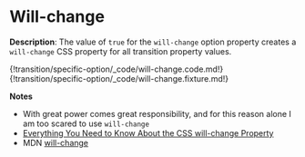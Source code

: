 # Will-change

__Description__: The value of `true` for the `will-change` option property creates a `will-change` CSS property for all transition property values.

{!transition/specific-option/_code/will-change.code.md!}
{!transition/specific-option/_code/will-change.fixture.md!}

__Notes__

+ With great power comes great responsibility, and for this reason alone I am too scared to use `will-change`
+ [Everything You Need to Know About the CSS will-change Property](https://dev.opera.com/articles/css-will-change-property/)
+ <span class="mdn-tag">MDN</span> [will-change](https://developer.mozilla.org/en-US/docs/Web/CSS/will-change)

<div class="cf"></div>
<div class="end"></div>

